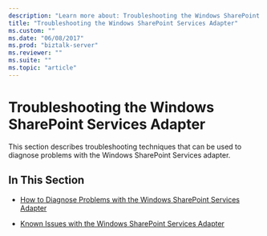 ```yaml
---
description: "Learn more about: Troubleshooting the Windows SharePoint Services Adapter"
title: "Troubleshooting the Windows SharePoint Services Adapter"
ms.custom: ""
ms.date: "06/08/2017"
ms.prod: "biztalk-server"
ms.reviewer: ""
ms.suite: ""
ms.topic: "article"
---
```

# Troubleshooting the Windows SharePoint Services Adapter
This section describes troubleshooting techniques that can be used to diagnose problems with the Windows SharePoint Services adapter.  
  
## In This Section  
  
-   [How to Diagnose Problems with the Windows SharePoint Services Adapter](../core/how-to-diagnose-problems-with-the-windows-sharepoint-services-adapter.md)  
  
-   [Known Issues with the Windows SharePoint Services Adapter](../core/known-issues-with-the-windows-sharepoint-services-adapter.md)
